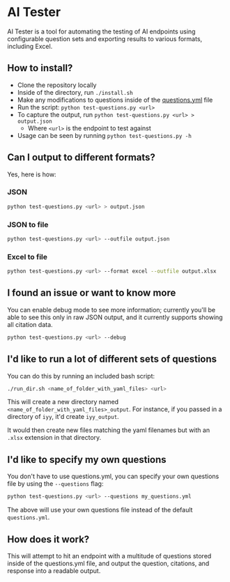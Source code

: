 # AI Tester

AI Tester is a tool for automating the testing of AI endpoints using configurable question sets and exporting results to various formats, including Excel.

## How to install?

- Clone the repository locally
- Inside of the directory, run `./install.sh`
- Make any modifications to questions inside of the [questions.yml](https://github.com/dblanken-yale/ai-tester-py/blob/main/questions.yml) file
- Run the script: `python test-questions.py <url>`
- To capture the output, run `python test-questions.py <url> > output.json`
  - Where `<url>` is the endpoint to test against
- Usage can be seen by running `python test-questions.py -h`

## Can I output to different formats?

Yes, here is how:

### JSON

```bash
python test-questions.py <url> > output.json
```

### JSON to file

```bash
python test-questions.py <url> --outfile output.json
```

### Excel to file

```bash
python test-questions.py <url> --format excel --outfile output.xlsx
```

## I found an issue or want to know more

You can enable debug mode to see more information; currently you'll be able to see this only in raw JSON output, and it currently supports showing all citation data.

```bash
python test-questions.py <url> --debug
```

## I'd like to run a lot of different sets of questions

You can do this by running an included bash script:

```bash
./run_dir.sh <name_of_folder_with_yaml_files> <url>
```

This will create a new directory named `<name_of_folder_with_yaml_files>_output`.  For instance, if you passed in a directory of `iyy`, it'd create `iyy_output`.

It would then create new files matching the yaml filenames but with an `.xlsx` extension in that directory.

## I'd like to specify my own questions

You don't have to use questions.yml, you can specify your own questions file by using the `--questions` flag:

```bash
python test-questions.py <url> --questions my_questions.yml
```

The above will use your own questions file instead of the default `questions.yml`.

## How does it work?

This will attempt to hit an endpoint with a multitude of questions stored inside of the questions.yml file, and output the question, citations, and response into a readable output.
